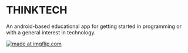 # THINKTECH
An android-based educational app for getting started in programming or with a general interest in technology.


<a href="https://imgflip.com/gif/1at9hq"><img src="https://i.imgflip.com/1at9hq.gif" title="made at imgflip.com"/></a>
